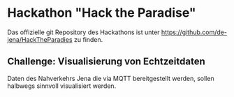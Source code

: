 # Hackathon "Hack the Paradise"

Das offizielle git Repository des Hackathons ist unter https://github.com/de-jena/HackTheParadies zu finden.

## Challenge: Visualisierung von Echtzeitdaten

Daten des Nahverkehrs Jena die via MQTT bereitgestellt werden, sollen halbwegs sinnvoll visualisiert werden.


